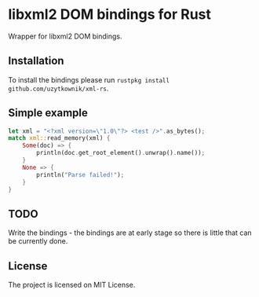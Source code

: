 # libxml2 DOM bindings for Rust

Wrapper for libxml2 DOM bindings.

## Installation

To install the bindings please run `rustpkg install github.com/uzytkownik/xml-rs`.

## Simple example

~~~rust
let xml = "<?xml version=\"1.0\"?> <test />".as_bytes();
match xml::read_memory(xml) {
    Some(doc) => {
        println(doc.get_root_element().unwrap().name());
    }
    None => {
        println("Parse failed!");
    }
}
~~~

## TODO

Write the bindings - the bindings are at early stage so there is little that can be currently done.

## License

The project is licensed on MIT License.

